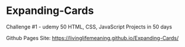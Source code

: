 # Expanding-Cards
Challenge #1 - udemy 50 HTML, CSS, JavaScript Projects in 50 days

Github Pages Site: https://livinglifemeaning.github.io/Expanding-Cards/
